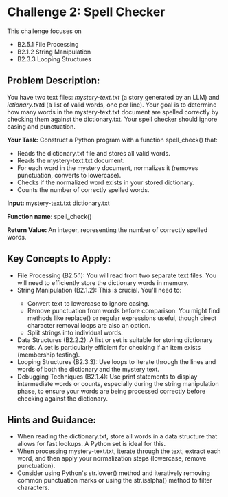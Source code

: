 <h1><b>Challenge 2: Spell Checker</b></h1>

This challenge focuses on 
<ul>
<li>B2.5.1 File Processing</li>
<li>B2.1.2 String Manipulation </li>
<li>B2.3.3 Looping Structures</li>
 </ul>


<h2>Problem Description: </h2>
<p>You have two text files: <i>mystery-text.txt</i> (a story generated by an LLM) and <i>ictionary.txt</i>d (a list of valid words, one per line). Your goal is to determine how many words in the mystery-text.txt document are spelled correctly by checking them against the dictionary.txt. Your spell checker should ignore casing and punctuation.</p>

<b>Your Task:</b> Construct a Python program with a function spell_check() that:

<ul>
  <li>Reads the dictionary.txt file and stores all valid words.</li>
  <li>Reads the mystery-text.txt document.</li>
  <li>For each word in the mystery document, normalizes it (removes punctuation, converts to lowercase).</li>
  <li>Checks if the normalized word exists in your stored dictionary.</li>
  <li>Counts the number of correctly spelled words.</li>
</ul>

<b>Input: </b> mystery-text.txt dictionary.txt

<b> Function name: </b> spell_check()

<b> Return Value: </b> An integer, representing the number of correctly spelled words.

<h2>Key Concepts to Apply:</h2>
<ul>
<li>File Processing (B2.5.1): You will read from two separate text files. You will need to efficiently store the dictionary words in memory.</li>
<li>String Manipulation (B2.1.2): This is crucial. You'll need to:</li>
  <ul>
    <li>Convert text to lowercase to ignore casing.</li>
    <li>Remove punctuation from words before comparison. You might find methods like replace() or regular expressions useful, though direct character removal loops are also an option.</li>
    <li>Split strings into individual words.</li>
  </ul>
<li>Data Structures (B2.2.2): A list or set is suitable for storing dictionary words. A set is particularly efficient for checking if an item exists (membership testing).</li>
<li>Looping Structures (B2.3.3): Use loops to iterate through the lines and words of both the dictionary and the mystery text.</li>
<li>Debugging Techniques (B2.1.4): Use print statements to display intermediate words or counts, especially during the string manipulation phase, to ensure your words are being processed correctly before checking against the dictionary.</li>
</ul>

<h2>Hints and Guidance:</h2>
<ul>
<li>When reading the dictionary.txt, store all words in a data structure that allows for fast lookups. A Python set is ideal for this.</li>
<li>When processing mystery-text.txt, iterate through the text, extract each word, and then apply your normalization steps (lowercase, remove punctuation).</li>
<li>Consider using Python's str.lower() method and iteratively removing common punctuation marks or using the str.isalpha() method to filter characters.</li>
</ul>
